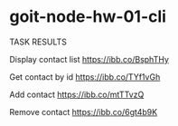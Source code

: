 # goit-node-hw-01-cli

TASK RESULTS

Display contact list
https://ibb.co/BsphTHy

Get contact by id
https://ibb.co/TYf1vGh

Add contact
https://ibb.co/mtTTvzQ

Remove contact
https://ibb.co/6gt4b9K 
